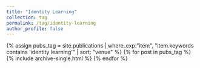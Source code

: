 ```yaml
---
title: "Identity Learning"
collection: tag
permalink: /tag/identity-learning
author_profile: false
---
```

{% assign pubs_tag = site.publications | where_exp:"item", "item.keywords contains 'identity learning'" | sort: "venue" %}
{% for post in pubs_tag %}
  {% include archive-single.html %}
{% endfor %}